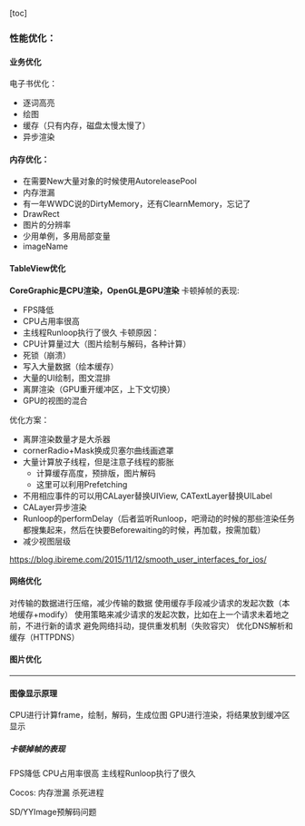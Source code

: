 [toc]

### 性能优化：
#### 业务优化
电子书优化：
- 逐词高亮
- 绘图
- 缓存（只有内存，磁盘太慢太慢了）
- 异步渲染
#### 内存优化：
- 在需要New大量对象的时候使用AutoreleasePool
- 内存泄漏
- 有一年WWDC说的DirtyMemory，还有ClearnMemory，忘记了
- DrawRect
- 图片的分辨率
- 少用单例，多用局部变量
- imageName
#### TableView优化
**CoreGraphic是CPU渲染，OpenGL是GPU渲染**
卡顿掉帧的表现:
- FPS降低
- CPU占用率很高
- 主线程Runloop执行了很久
卡顿原因：
- CPU计算量过大（图片绘制与解码，各种计算）
- 死锁（崩溃）
- 写入大量数据（绘本缓存）
- 大量的UI绘制，图文混排
- 离屏渲染（GPU重开缓冲区，上下文切换）
- GPU的视图的混合

优化方案：
- 离屏渲染数量才是大杀器
- cornerRadio+Mask换成贝塞尔曲线画遮罩
- 大量计算放子线程，但是注意子线程的膨胀
  - 计算缓存高度，预排版，图片解码
  - 这里可以利用Prefetching
- 不用相应事件的可以用CALayer替换UIView, CATextLayer替换UILabel
- CALayer异步渲染
- Runloop的performDelay（后者监听Runloop，吧滑动的时候的那些渲染任务都搜集起来，然后在快要Beforewaiting的时候，再加载，按需加载）
- 减少视图层级

https://blog.ibireme.com/2015/11/12/smooth_user_interfaces_for_ios/
#### 网络优化
对传输的数据进行压缩，减少传输的数据
使用缓存手段减少请求的发起次数（本地缓存+modify）
使用策略来减少请求的发起次数，比如在上一个请求未着地之前，不进行新的请求
避免网络抖动，提供重发机制（失败容灾）
优化DNS解析和缓存（HTTPDNS）
#### 图片优化

*************
#### 图像显示原理
CPU进行计算frame，绘制，解码，生成位图
GPU进行渲染，将结果放到缓冲区
显示
##### 卡顿掉帧的表现
FPS降低
CPU占用率很高
主线程Runloop执行了很久


Cocos:
内存泄漏
杀死进程


SD/YYImage预解码问题

